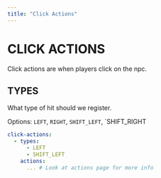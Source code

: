 ```yaml
---
title: "Click Actions"
---
```

# CLICK ACTIONS

Click actions are when players click on the npc.

## TYPES

What type of hit should we register.

Options: `LEFT`, `RIGHT`, `SHIFT_LEFT`, `SHIFT_RIGHT

```yml
click-actions:
  - types:
      - LEFT
      - SHIFT_LEFT
    actions:
      ... # Look at actions page for more info
```